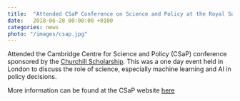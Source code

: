```yaml
---
title:  "Attended CSaP Conference on Science and Policy at the Royal Society in London"
date:   2018-06-28 00:00:00 +0100
categories: news
photo: "/images/csap.jpg"
---
```



Attended the Cambridge Centre for Science and Policy (CSaP) conference sponsored by the [Churchill Scholarship](http://www.winstonchurchillfoundation.org/scholarship.html).  This was a one day event held in London to discuss the role of science, especially machine learning and AI in policy decisions.

More information can be found at the CSaP website [here](https://www.publicpolicy.cam.ac.uk/events/2018-csap-annual-conference)
